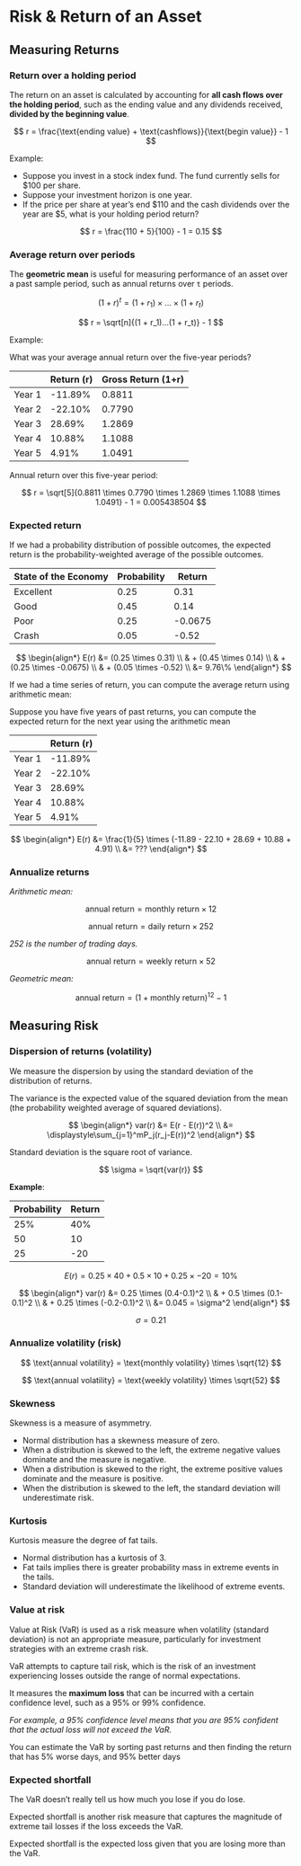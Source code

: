 # Risk & Return of an Asset

## Measuring Returns

### Return over a holding period

The return on an asset is calculated by accounting for **all cash flows over the holding period**, such as the ending value and any dividends received, **divided by the beginning value**. 

$$
r = \frac{\text{ending value} + \text{cashflows}}{\text{begin value}} - 1
$$

Example:

- Suppose you invest in a stock index fund. The fund currently sells for $100 per share.
- Suppose your investment horizon is one year.
- If the price per share at year’s end $110 and the cash dividends over the year are $5, what is your holding period return?

$$
r = \frac{110 + 5}{100} - 1 = 0.15
$$


### Average return over periods

The **geometric mean** is useful for measuring performance of an asset over a past sample period, such as annual returns over `t` periods.

$$
(1+r)^t = (1 + r_1) \times ... \times (1 + r_t)
$$

$$
r = \sqrt[n]{(1 + r_1)...(1 + r_t)} - 1
$$

Example:

What was your average annual return over the five-year periods? 

|        | Return (r) | Gross Return (1+r)  |
|--------|------------|---------------------|
| Year 1 | -11.89%    | 0.8811              |
| Year 2 | -22.10%    | 0.7790              |
| Year 3 | 28.69%     | 1.2869              |
| Year 4 | 10.88%     | 1.1088              |
| Year 5 | 4.91%      | 1.0491              |

Annual return over this five-year period:

$$
r = \sqrt[5]{0.8811 \times 0.7790 \times 1.2869 \times 1.1088 \times 1.0491} - 1 = 0.005438504
$$


### Expected return

If we had a probability distribution of possible outcomes, the expected return is the probability-weighted average of the possible outcomes.

| State of the Economy | Probability | Return  |
|----------------------|-------------|---------|
| Excellent            | 0.25        | 0.31    |
| Good                 | 0.45        | 0.14    |
| Poor                 | 0.25        | -0.0675 |
| Crash                | 0.05        | -0.52   |

$$
\begin{align*}
E(r) &= (0.25 \times 0.31) \\
 & + (0.45 \times 0.14) \\
 & + (0.25 \times -0.0675) \\
 & + (0.05 \times -0.52) \\
 &= 9.76\%
\end{align*}
$$

If we had a time series of return, you can compute the average return using arithmetic mean:

Suppose you have five years of past returns, you can compute the expected return for the next year using the arithmetic mean

|        | Return (r) |
|--------|------------|
| Year 1 | -11.89%    |
| Year 2 | -22.10%    |
| Year 3 | 28.69%     |
| Year 4 | 10.88%     |
| Year 5 | 4.91%      |

$$
\begin{align*}
E(r) &= \frac{1}{5} \times (-11.89 - 22.10 + 28.69 + 10.88 + 4.91) \\
 &= ???
\end{align*}
$$

### Annualize returns

*Arithmetic mean:*

$$
\text{annual return} = \text{monthly return} \times 12
$$

$$
\text{annual return} = \text{daily return} \times 252
$$

*252 is the number of trading days.*

$$
\text{annual return} = \text{weekly return} \times 52
$$

*Geometric mean:*

$$
\text{annual return} = (1+\text{monthly return})^{12} - 1
$$

## Measuring Risk

### Dispersion of returns (volatility)

We measure the dispersion by using the standard deviation of the distribution of returns.

The variance is the expected value of the squared deviation from the mean (the probability weighted average of squared deviations).

$$
\begin{align*}
var(r) &= E(r - E(r))^2 \\
  &= \displaystyle\sum_{j=1}^mP_j(r_j-E(r))^2
\end{align*}
$$

Standard deviation is the square root of variance.

$$
\sigma = \sqrt{var(r)}
$$

**Example**:

| Probability | Return |
|-------------|--------|
| 25%         | 40%    |
| 50          | 10     |
| 25          | -20    |

$$
E(r) = 0.25 \times 40 + 0.5 \times 10 + 0.25 \times -20 = 10\%
$$

$$
\begin{align*}
var(r) &= 0.25 \times (0.4-0.1)^2 \\
  & + 0.5 \times (0.1-0.1)^2 \\
  & + 0.25 \times (-0.2-0.1)^2 \\
  &= 0.045 = \sigma^2
\end{align*}
$$

$$
\sigma = 0.21%
$$


### Annualize volatility (risk)

$$
\text{annual volatility} = \text{monthly volatility} \times \sqrt{12}
$$

$$
\text{annual volatility} = \text{weekly volatility} \times \sqrt{52}
$$

### Skewness

Skewness is a measure of asymmetry.
- Normal distribution has a skewness measure of zero.
- When a distribution is skewed to the left, the extreme negative values dominate and the measure is negative.
- When a distribution is skewed to the right, the extreme positive values dominate and the measure is positive.
- When the distribution is skewed to the left, the standard deviation will underestimate risk.


### Kurtosis

Kurtosis measure the degree of fat tails.

- Normal distribution has a kurtosis of 3.
- Fat tails implies there is greater probability mass in extreme events in
the tails.
- Standard deviation will underestimate the likelihood of extreme events.


### Value at risk

Value at Risk (VaR) is used as a risk measure when volatility (standard deviation) is not an appropriate measure, particularly for investment strategies with an extreme crash risk.

VaR attempts to capture tail risk, which is the risk of an investment experiencing losses outside the range of normal expectations. 

It measures the **maximum loss** that can be incurred with a certain confidence level, such as a 95% or 99% confidence.

*For example, a 95% confidence level means that you are 95% confident that the actual loss will not exceed the VaR.*

You can estimate the VaR by sorting past returns and then finding the return that has 5% worse days, and 95% better days


### Expected shortfall

The VaR doesn’t really tell us how much you lose if you do lose.

Expected shortfall is another risk measure that captures the magnitude of extreme tail losses if the loss exceeds the VaR. 

Expected shortfall is the expected loss given that you are losing more than the VaR.
